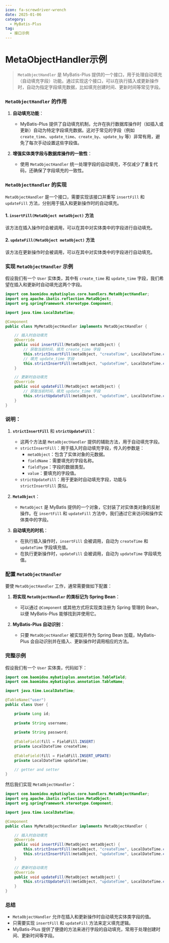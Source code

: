 ```yaml
---
icon: fa-screwdriver-wrench
date: 2025-01-06
category:
  - MyBatis-Plus
tag:
  - 接口示例
---
```

# MetaObjectHandler示例

> `MetaObjectHandler` 是 MyBatis-Plus 提供的一个接口，用于处理自动填充（自动填充字段）功能。通过实现这个接口，可以在执行插入或更新操作时，自动为指定字段填充数据，比如填充创建时间、更新时间等常见字段。

<!-- more -->
### `MetaObjectHandler` 的作用

1. **自动填充功能**：
   - MyBatis-Plus 提供了自动填充机制，允许在执行数据库操作时（如插入或更新）自动为特定字段填充数据。这对于常见的字段（例如 `create_time`、`update_time`、`create_by`、`update_by` 等）非常有用，避免了每次手动设置这些字段值。
   
2. **增强实体类字段与数据库操作的一致性**：
   - 使用 `MetaObjectHandler` 统一处理字段的自动填充，不仅减少了重复代码，还确保了字段填充的一致性。

### `MetaObjectHandler` 的实现

`MetaObjectHandler` 是一个接口，需要实现该接口并重写 `insertFill` 和 `updateFill` 方法，分别用于插入和更新操作时的自动填充。

#### 1. `insertFill(MetaObject metaObject)` 方法
该方法在插入操作时会被调用，可以在其中对实体类中的字段进行自动填充。

#### 2. `updateFill(MetaObject metaObject)` 方法
该方法在更新操作时会被调用，可以在其中对实体类中的字段进行自动填充。

### 实现 `MetaObjectHandler` 示例

假设我们有一个 `User` 实体类，其中有 `create_time` 和 `update_time` 字段，我们希望在插入和更新时自动填充这两个字段。

```java
import com.baomidou.mybatisplus.core.handlers.MetaObjectHandler;
import org.apache.ibatis.reflection.MetaObject;
import org.springframework.stereotype.Component;

import java.time.LocalDateTime;

@Component
public class MyMetaObjectHandler implements MetaObjectHandler {

    // 插入时自动填充
    @Override
    public void insertFill(MetaObject metaObject) {
        // 获取当前时间，填充 create_time 字段
        this.strictInsertFill(metaObject, "createTime", LocalDateTime.class, LocalDateTime.now());
        // 填充 update_time 字段
        this.strictInsertFill(metaObject, "updateTime", LocalDateTime.class, LocalDateTime.now());
    }

    // 更新时自动填充
    @Override
    public void updateFill(MetaObject metaObject) {
        // 获取当前时间，填充 update_time 字段
        this.strictUpdateFill(metaObject, "updateTime", LocalDateTime.class, LocalDateTime.now());
    }
}
```

### 说明：

1. **`strictInsertFill`** 和 **`strictUpdateFill`**：
   - 这两个方法是 `MetaObjectHandler` 提供的辅助方法，用于自动填充字段。
   - `strictInsertFill`：用于插入时自动填充字段，传入的参数是：
     - `metaObject`：包含了实体对象的元数据。
     - `fieldName`：需要填充的字段名称。
     - `fieldType`：字段的数据类型。
     - `value`：要填充的字段值。
   - `strictUpdateFill`：用于更新时自动填充字段，功能与 `strictInsertFill` 类似。

2. **`MetaObject`**：
   - `MetaObject` 是 MyBatis 提供的一个对象，它封装了对实体类对象的反射操作。在 `insertFill` 和 `updateFill` 方法中，我们通过它来访问和操作实体类中的字段。

3. **自动填充的时机**：
   - 在执行插入操作时，`insertFill` 会被调用，自动为 `createTime` 和 `updateTime` 字段填充值。
   - 在执行更新操作时，`updateFill` 会被调用，自动为 `updateTime` 字段填充值。

### 配置 `MetaObjectHandler`

要使 `MetaObjectHandler` 工作，通常需要做如下配置：

1. **将实现 `MetaObjectHandler` 的类标记为 Spring Bean**：
   - 可以通过 `@Component` 或其他方式将实现类注册为 Spring 管理的 Bean，以便 MyBatis-Plus 能够找到并使用它。

2. **MyBatis-Plus 自动识别**：
   - 只要 `MetaObjectHandler` 被实现并作为 Spring Bean 加载，MyBatis-Plus 会自动识别并在插入、更新操作时调用相应的方法。

### 完整示例

假设我们有一个 `User` 实体类，代码如下：

```java
import com.baomidou.mybatisplus.annotation.TableField;
import com.baomidou.mybatisplus.annotation.TableName;

import java.time.LocalDateTime;

@TableName("user")
public class User {

    private Long id;
    
    private String username;
    
    private String password;
    
    @TableField(fill = FieldFill.INSERT)
    private LocalDateTime createTime;
    
    @TableField(fill = FieldFill.INSERT_UPDATE)
    private LocalDateTime updateTime;

    // getter and setter
}
```

然后我们实现 `MetaObjectHandler`：

```java
import com.baomidou.mybatisplus.core.handlers.MetaObjectHandler;
import org.apache.ibatis.reflection.MetaObject;
import org.springframework.stereotype.Component;

import java.time.LocalDateTime;

@Component
public class MyMetaObjectHandler implements MetaObjectHandler {

    // 插入时自动填充
    @Override
    public void insertFill(MetaObject metaObject) {
        this.strictInsertFill(metaObject, "createTime", LocalDateTime.class, LocalDateTime.now());
        this.strictInsertFill(metaObject, "updateTime", LocalDateTime.class, LocalDateTime.now());
    }

    // 更新时自动填充
    @Override
    public void updateFill(MetaObject metaObject) {
        this.strictUpdateFill(metaObject, "updateTime", LocalDateTime.class, LocalDateTime.now());
    }
}
```

### 总结

- `MetaObjectHandler` 允许在插入和更新操作时自动填充实体类字段的值。
- 只需要实现 `insertFill` 和 `updateFill` 方法来定义填充逻辑。
- MyBatis-Plus 提供了便捷的方法来进行字段的自动填充，常用于处理创建时间、更新时间等字段。